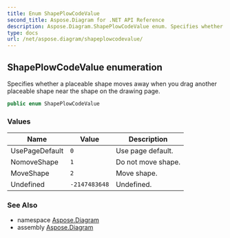 ```yaml
---
title: Enum ShapePlowCodeValue
second_title: Aspose.Diagram for .NET API Reference
description: Aspose.Diagram.ShapePlowCodeValue enum. Specifies whether a placeable shape moves away when you drag another placeable shape near the shape on the drawing page
type: docs
url: /net/aspose.diagram/shapeplowcodevalue/
---
```

## ShapePlowCodeValue enumeration

Specifies whether a placeable shape moves away when you drag another placeable shape near the shape on the drawing page.

```csharp
public enum ShapePlowCodeValue
```

### Values

| Name | Value | Description |
| --- | --- | --- |
| UsePageDefault | `0` | Use page default. |
| NomoveShape | `1` | Do not move shape. |
| MoveShape | `2` | Move shape. |
| Undefined | `-2147483648` | Undefined. |

### See Also

* namespace [Aspose.Diagram](../../aspose.diagram/)
* assembly [Aspose.Diagram](../../)


